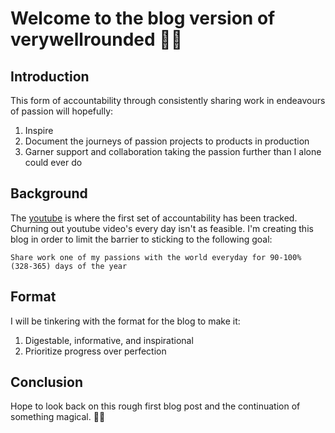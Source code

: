 # Welcome to the blog version of verywellrounded 👋🏾

## Introduction
This form of accountability through consistently sharing work in endeavours of passion will hopefully:
1) Inspire
2) Document the journeys of passion projects to products in production
3) Garner support and collaboration taking the passion further than I alone could ever do

## Background
The [youtube](https://www.youtube.com/channel/UCKkDMyVvzcN1ywwctSp_hpw) is where the first set of accountability has been tracked. Churning out youtube video's every day isn't as feasible. I'm creating this blog in order to limit the barrier to sticking to the following goal: 

    Share work one of my passions with the world everyday for 90-100% (328-365) days of the year


## Format 
I will be tinkering with the format for the blog to make it: 
1. Digestable, informative, and inspirational
2. Prioritize progress over perfection


## Conclusion 
Hope to look back on this rough first blog post and the continuation of something magical. 🙏🏾

